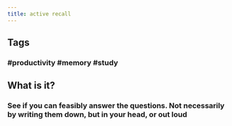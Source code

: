 ```yaml
---
title: active recall
---
```


## Tags
### #productivity #memory #study
## What is it?
###
### See if you can feasibly answer the questions. Not necessarily by writing them down, but in your head, or out loud
